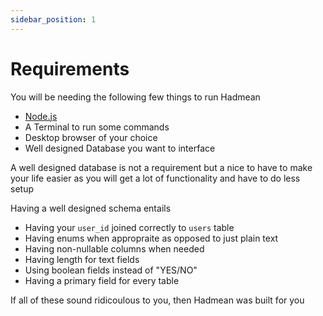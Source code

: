 ```yaml
---
sidebar_position: 1
---
```


# Requirements

You will be needing the following few things to run Hadmean
- [Node.js](https://nodejs.org/en/download/)
- A Terminal to run some commands
- Desktop browser of your choice
- Well designed Database you want to interface

A well designed database is not a requirement but a nice to have to make your life easier as you will get a lot of functionality and have to do less setup 

Having a well designed schema entails
 - Having your `user_id` joined correctly to `users` table
 - Having enums when appropraite as opposed to just plain text
 - Having non-nullable columns when needed
 - Having length for text fields
 - Using boolean fields instead of "YES/NO"
 - Having a primary field for every table

If all of these sound ridicoulous to you, then Hadmean was built for you